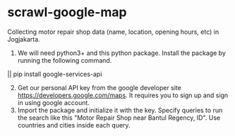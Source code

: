 # scrawl-google-map
Collecting motor repair shop data (name, location, opening hours, etc) in Jogjakarta.

1. We will need python3+ and this python package. Install the package by running the following command.

|| pip install google-services-api


2. Get our personal API key from the google developer site https://developers.google.com/maps. It requires you to sign up and sign in using google account.
3. Import the package and initialize it with the key. Specify queries to run the search like this "Motor Repair Shop near Bantul Regency, ID". Use countries and cities inside each query.

